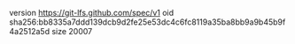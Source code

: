 version https://git-lfs.github.com/spec/v1
oid sha256:bb8335a7ddd139dcb9d2fe25e53dc4c6fc8119a35ba8bb9a9b45b9f4a2512a5d
size 20007

